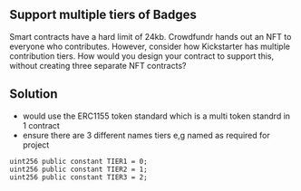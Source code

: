 ## Support multiple tiers of Badges 

Smart contracts have a hard limit of 24kb. Crowdfundr hands out an NFT to everyone who contributes. However, consider how Kickstarter has multiple contribution tiers. How would you design your contract to support this, without creating three separate NFT contracts?

## Solution 

- would use the ERC1155 token standard which is a multi token standrd in 1 contract
- ensure there are 3 different names tiers e,g named as required for project 
```
uint256 public constant TIER1 = 0;
uint256 public constant TIER2 = 1;
uint256 public constant TIER3 = 2;
```

